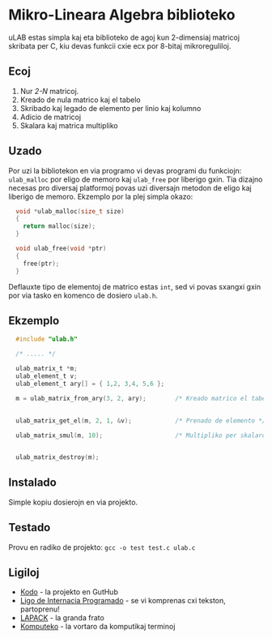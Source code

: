 Mikro-Lineara Algebra biblioteko
==========================================

uLAB estas simpla kaj eta biblioteko de agoj kun 2-dimensiaj matricoj skribata per C, kiu devas funkcii cxie ecx por 8-bitaj mikroreguliloj. 


Ecoj
-------------------------------------------

1. Nur *2-N* matricoj.
2. Kreado de nula matrico kaj el tabelo
3. Skribado kaj legado de elemento per linio kaj kolumno
4. Adicio de matricoj
5. Skalara kaj matrica multipliko

Uzado
-------------------------------------------
Por uzi la bibliotekon en via programo vi devas programi du funkciojn: `ulab_malloc` por eligo de memoro kaj `ulab_free` por liberigo gxin. Tia dizajno necesas pro diversaj platformoj povas uzi diversajn metodon de eligo kaj liberigo de memoro. Ekzemplo por la plej simpla okazo:

```C
  void *ulab_malloc(size_t size)
  {
    return malloc(size);
  }

  void ulab_free(void *ptr)
  {
    free(ptr);
  }
```

Deflauxte tipo de elementoj de matrico estas `int`, sed vi povas sxangxi gxin por via tasko en komenco de dosiero `ulab.h`. 

Ekzemplo
-------------------------------------------

```C
  #include "ulab.h"

  /* ..... */

  ulab_matrix_t *m;
  ulab_element_t v;
  ulab_element_t ary[] = { 1,2, 3,4, 5,6 };

  m = ulab_matrix_from_ary(3, 2, ary);        /* Kreado matrico el tabelo */

  
  ulab_matrix_get_el(m, 2, 1, &v);            /* Prenado de elemento */
  
  ulab_matrix_smul(m, 10);                    /* Multipliko per skalaro */


  ulab_matrix_destroy(m);

```

Instalado
-------------------------------------------

Simple kopiu dosierojn en via projekto.


Testado
-------------------------------------------

Provu en radiko de projekto:  `gcc -o test test.c ulab.c`

Ligiloj
-------------------------------------------

* [Kodo][1] - la projekto en GutHub
* [Ligo de Internacia Programado][2] - se vi komprenas cxi tekston, partoprenu!
* [LAPACK][3] - la granda frato
* [Komputeko][4] - la vortaro da komputikaj terminoj

[1]:https://github.com/flipback/ulab
[2]:http://www.ldip.org
[3]:http://www.netlib.org/lapack/
[4]:http://komputeko.net/
